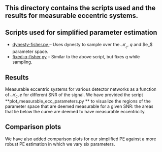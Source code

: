 ## This directory contains the scripts used and the results for measurable eccentric systems. 


## Scripts used for simplified parameter estimation



* <span style="text-decoration:underline;">dynesty-fisher.py </span>– Uses dynesty to sample over the $\mathcal{M}__c$, $q$ and $e_$ parameter space.
* <span style="text-decoration:underline;">fixed-q-fisher.py</span> – Similar to the above script, but fixes $q$ while sampling.


## Results

Measurable eccentric systems for various detector networks as a function of $\mathcal{M}_c, e$ for different SNR of the signal. We have provided the script **plot_measurable_ecc_parameters.py ** to visualize the regions of the parameter space that are deemed measurable for a given SNR: the areas that lie below the curve are deemed to have measurable eccentricity.


## Comparison plots

We have also added comparison plots for our simplified PE against a more robust PE estimation in which we vary six parameters.
